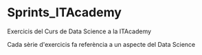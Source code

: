 # Sprints_ITAcademy
Exercicis del Curs de Data Science a la ITAcademy

Cada sèrie d'exercicis fa referència a un aspecte del Data Science 
